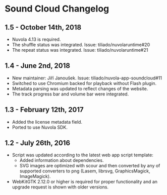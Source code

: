 Sound Cloud Changelog
=====================

1.5 - October 14th, 2018
------------------------

  * Nuvola 4.13 is required.
  * The shuffle status was integrated. Issue: tiliado/nuvolaruntime#20
  * The repeat status was integrated. Issue: tiliado/nuvolaruntime#21

1.4 - June 2nd, 2018
--------------------

  * New maintainer: Jiří Janoušek. Issue: tiliado/nuvola-app-soundcloud#11
  * Switched to use Chromium backed for playback without Flash plugin.
  * Metadata parsing was updated to reflect changes of the website.
  * The track progress bar and volume bar were integrated.

1.3 - February 12th, 2017
-------------------------

  * Added the license metadata field.
  * Ported to use Nuvola SDK.

1.2 - July 26th, 2016
---------------------

  * Script was updated according to the latest web app script template:
      * Added information about dependencies.
      * SVG images are optimized with scour and then converted by any of supported converters to png
        (Lasem, librsvg, GraphicsMagick, ImageMagick).
  * WebKitGTK 2.12.0 or higher is required for proper functionality and an upgrade request is shown with older versions.
